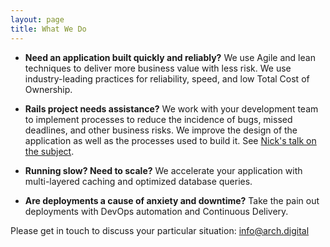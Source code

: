 ```yaml
---
layout: page
title: What We Do
---
```


- **Need an application built quickly and reliably?**
  We use Agile and lean techniques to deliver more business value with less risk.
  We use industry-leading practices for reliability, speed, and low Total Cost of Ownership.

- **Rails project needs assistance?**
  We work with your development team to implement processes to reduce 
  the incidence of bugs, missed deadlines, and other business risks.
  We improve the design of the application as well as the processes used to build it.
  See [Nick's talk on the subject](/2016/01/10/remodeling-rails-applications/).

- **Running slow? Need to scale?** We accelerate your application with multi-layered caching and optimized database queries.

- **Are deployments a cause of anxiety and downtime?** Take the pain out deployments with DevOps automation and Continuous Delivery.

Please get in touch to discuss your particular situation: [info@arch.digital](mailto:info@arch.digital)
